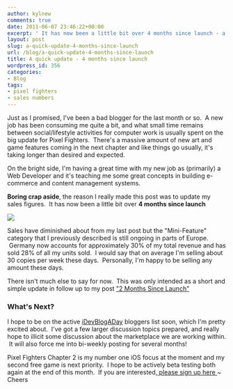 ```yaml
---
author: kylnew
comments: true
date: 2011-06-07 23:46:22+00:00
excerpt: ' It has now been a little bit over 4 months since launch - a short and simple update in follow up to my post "2 Months Since Launch"'
layout: post
slug: a-quick-update-4-months-since-launch
url: /blog/a-quick-update-4-months-since-launch
title: A quick update - 4 months since launch
wordpress_id: 356
categories:
- Blog
tags:
- pixel fighters
- sales numbers
---
```


Just as I promised, I've been a bad blogger for the last month or so.  A new job has been consuming me quite a bit, and what small time remains between social/lifestyle activities for computer work is usually spent on the big update for Pixel Fighters.  There's a massive amount of new art and game features coming in the next chapter and like things go usually, it's taking longer than desired and expected.

On the bright side, I'm having a great time with my new job as (primarily) a Web Developer and it's teaching me some great concepts in building e-commerce and content management systems.

**Boring crap aside**, the reason I really made this post was to update my sales figures.  It has now been a little bit over **4 months since launch**

**[![](http://kylnew.com/wp-content/uploads/2011/06/SalesupdateJune2011-300x128.png)](http://kylnew.com/wp-content/uploads/2011/06/SalesupdateJune2011.png)**

<!-- more -->Sales have diminished about from my last post but the "Mini-Feature" category that I previously described is still ongoing in parts of Europe.  Germany now accounts for approximately 30% of my total revenue and has sold 28% of all my units sold.  I would say that on average I'm selling about 30 copies per week these days.  Personally, I'm happy to be selling any amount these days.

There isn't much else to say for now.  This was only intended as a short and simple update in follow up to my post ["2 Months Since Launch"](http://www.bitwit.ca/blog/2-months-since-launch-sales-and-all/)


### What's Next?


I hope to be on the active [iDevBlogADay](http://idevblogaday.com/) bloggers list soon, which I'm pretty excited about.  I've got a few larger discussion topics prepared, and really hope to illicit some discussion about the marketplace we are working within.  It will also force me into bi-weekly posting for several months!

Pixel Fighters Chapter 2 is my number one iOS focus at the moment and my second free game is next priority.  I hope to be actively beta testing both again at the end of this month.  If you are interested,[ please sign up here ](http://bit.ly/hFEa5i)~ Cheers
